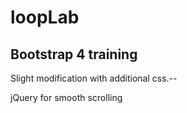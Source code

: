 # loopLab

## Bootstrap 4 training

Slight modification with additional css.--

jQuery for smooth scrolling
